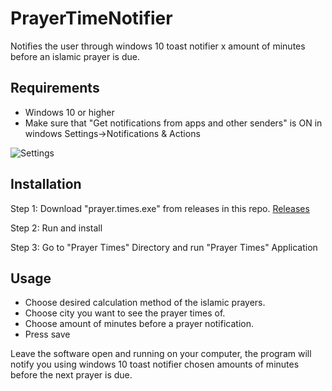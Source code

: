 # PrayerTimeNotifier
Notifies the user through windows 10 toast notifier x amount of minutes 
before an islamic prayer is due.


## Requirements
* Windows 10 or higher
* Make sure that "Get notifications from apps and other senders" is ON in windows Settings->Notifications & Actions

![Settings](https://user-images.githubusercontent.com/57298459/210359508-6f148ed9-c713-455d-b29d-4f992b597b8c.PNG)


## Installation

Step 1: Download "prayer.times.exe" from releases in this repo.
[Releases](https://github.com/PoloMalone/PrayerTimeNotifier/releases)

Step 2: Run and install 

Step 3: Go to "Prayer Times" Directory and run "Prayer Times" Application


## Usage

* Choose desired calculation method of the islamic prayers.
* Choose city you want to see the prayer times of.
* Choose amount of minutes before a prayer notification.
* Press save

Leave the software open and running on your computer, the program will notify you using windows 10 toast notifier chosen amounts of minutes before the next prayer is due.
